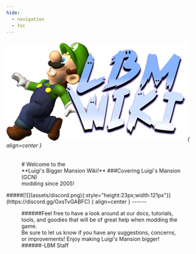 ```yaml
---
hide:
  - navigation
  - toc
---
```

###### ![](assets/welcome1.png) { align=center }
<figure Markdown>
# Welcome to the<br>**Luigi's Bigger Mansion Wiki!**
###Covering Luigi's Mansion (GCN)<br>modding since 2005!
</figure>
#####[![](assets/discord.png){:style="height:23px;width:121px"}](https://discord.gg/GxsTvGABFC) { align=center }
------
<figure Markdown>
######Feel free to have a look around at our docs, tutorials, tools, and goodies that will be of great help when modding the game.<br>Be sure to let us know if you have any suggestions, concerns, or improvements! Enjoy making Luigi's Mansion bigger!
######-LBM Staff
</figure>